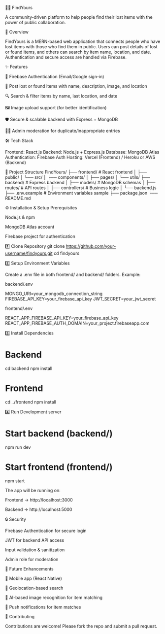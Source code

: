 🕵️‍♂️ FindYours

A community-driven platform to help people find their lost items with the power of public collaboration.

🚀 Overview

FindYours is a MERN-based web application that connects people who have lost items with those who find them in public. Users can post details of lost or found items, and others can search by item name, location, and date. Authentication and secure access are handled via Firebase.

✨ Features

🔑 Firebase Authentication (Email/Google sign-in)

📝 Post lost or found items with name, description, image, and location

🔍 Search & filter items by name, last location, and date

🖼️ Image upload support (for better identification)

🛡️ Secure & scalable backend with Express + MongoDB

👩‍💻 Admin moderation for duplicate/inappropriate entries

🛠️ Tech Stack

Frontend: React.js
Backend: Node.js + Express.js
Database: MongoDB Atlas
Authentication: Firebase Auth
Hosting: Vercel (Frontend) / Heroku or AWS (Backend)

📂 Project Structure
FindYours/
├── frontend/               # React frontend
│   ├── public/
│   └── src/
│       ├── components/
│       ├── pages/
│       └── utils/
├── backend/               # Express backend
│   ├── models/           # MongoDB schemas
│   ├── routes/           # API routes
│   ├── controllers/      # Business logic
│   └── backend.js
├── .env.example          # Environment variables sample
├── package.json
└── README.md

⚙️ Installation & Setup
Prerequisites

Node.js & npm

MongoDB Atlas account

Firebase project for authentication

1️⃣ Clone Repository
git clone https://github.com/your-username/findyours.git
cd findyours

2️⃣ Setup Environment Variables

Create a .env file in both frontend/ and backend/ folders. Example:

backend/.env

MONGO_URI=your_mongodb_connection_string
FIREBASE_API_KEY=your_firebase_api_key
JWT_SECRET=your_jwt_secret


frontend/.env

REACT_APP_FIREBASE_API_KEY=your_firebase_api_key
REACT_APP_FIREBASE_AUTH_DOMAIN=your_project.firebaseapp.com

3️⃣ Install Dependencies
# Backend
cd backend
npm install

# Frontend
cd ../frontend
npm install

4️⃣ Run Development server
# Start backend (backend/)
npm run dev

# Start frontend (frontend/)
npm start


The app will be running on:

Frontend → http://localhost:3000

Backend → http://localhost:5000

🔒 Security

Firebase Authentication for secure login

JWT for backend API access

Input validation & sanitization

Admin role for moderation

🌟 Future Enhancements

📱 Mobile app (React Native)

📍 Geolocation-based search

🤖 AI-based image recognition for item matching

🔔 Push notifications for item matches

🤝 Contributing

Contributions are welcome! Please fork the repo and submit a pull request.
